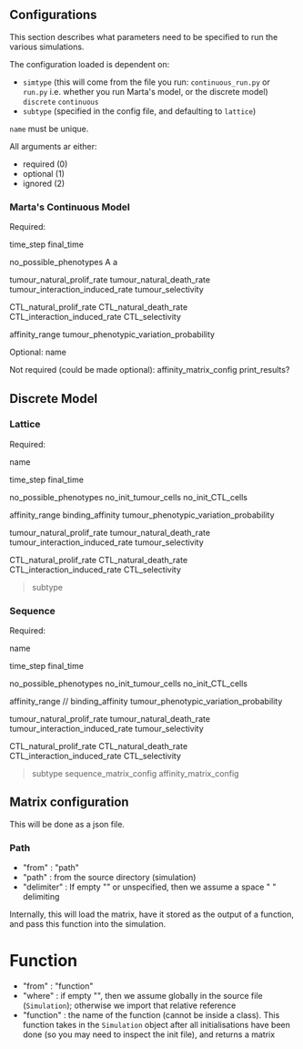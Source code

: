 ## Configurations
This section describes what parameters need to be specified to run the various simulations.

The configuration loaded is dependent on:
- `simtype` (this will come from the file you run: `continuous_run.py` or `run.py` i.e. whether you run Marta's model, or the discrete model)
`discrete`
`continuous`
- `subtype` (specified in the config file, and defaulting to `lattice`)

`name` must be unique.


All arguments ar either:
- required (0)
- optional (1)
- ignored (2)

### Marta's Continuous Model

Required:

time_step
final_time

no_possible_phenotypes
A
a

tumour_natural_prolif_rate
tumour_natural_death_rate
tumour_interaction_induced_rate
tumour_selectivity

CTL_natural_prolif_rate
CTL_natural_death_rate
CTL_interaction_induced_rate
CTL_selectivity

affinity_range
tumour_phenotypic_variation_probability

Optional:
name

Not required (could be made optional):
affinity_matrix_config
print_results?


## Discrete Model

### Lattice

Required:

name

time_step
final_time

no_possible_phenotypes
no_init_tumour_cells
no_init_CTL_cells

affinity_range
binding_affinity
tumour_phenotypic_variation_probability

tumour_natural_prolif_rate
tumour_natural_death_rate
tumour_interaction_induced_rate
tumour_selectivity

CTL_natural_prolif_rate
CTL_natural_death_rate
CTL_interaction_induced_rate
CTL_selectivity

> subtype

### Sequence


Required:

name

time_step
final_time

no_possible_phenotypes
no_init_tumour_cells
no_init_CTL_cells

affinity_range
// binding_affinity
tumour_phenotypic_variation_probability

tumour_natural_prolif_rate
tumour_natural_death_rate
tumour_interaction_induced_rate
tumour_selectivity

CTL_natural_prolif_rate
CTL_natural_death_rate
CTL_interaction_induced_rate
CTL_selectivity

> subtype
> sequence_matrix_config
> affinity_matrix_config


## Matrix configuration
This will be done as a json file. 

### Path
- "from" : "path"
- "path" : from the source directory (simulation)
- "delimiter" : If empty "" or unspecified, then we assume a space " " delimiting

Internally, this will load the matrix, have it stored as the output of a function, and pass this function into the simulation.

# Function
- "from" : "function"
- "where" : if empty "", then we assume globally in the source file (`Simulation`); otherwise we import that relative reference
- "function" : the name of the function (cannot be inside a class). This function takes in the `Simulation` object after all initialisations have been done (so you may need to inspect the init file), and returns a matrix 